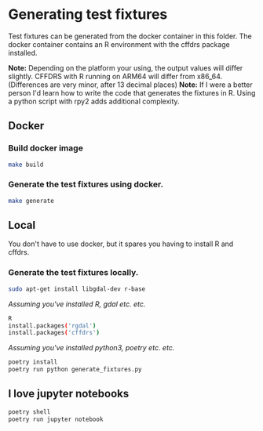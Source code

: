 # Generating test fixtures

Test fixtures can be generated from the docker container in this folder. The docker container contains an R environment with the cffdrs package installed.

**Note:** Depending on the platform your using, the output values will differ slightly. CFFDRS with R running on ARM64 will differ from x86_64. (Differences are very minor, after 13 decimal places)
**Note:** If I were a better person I'd learn how to write the code that generates the fixtures in R. Using a python script with rpy2 adds additional complexity.

## Docker

### Build docker image

```bash
make build
```

### Generate the test fixtures using docker.

```bash
make generate
```

## Local

You don't have to use docker, but it spares you having to install R and cffdrs.

### Generate the test fixtures locally.

```bash
sudo apt-get install libgdal-dev r-base
```

*Assuming you've installed R, gdal etc. etc.*

```bash
R
install.packages('rgdal')
install.packages('cffdrs')
```

*Assuming you've installed python3, poetry etc. etc.*

```bash
poetry install
poetry run python generate_fixtures.py
```

## I love jupyter notebooks

```bash
poetry shell
poetry run jupyter notebook
```
